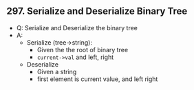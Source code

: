 ## 297. Serialize and Deserialize Binary Tree
- Q: Serialize and Deserialize the binary tree
- A:
    - Serialize (tree->string):
        - Given the the root of binary tree
        - `current->val` and left, right
    - Deserialize
        - Given a string
        - first element is current value, and left right
